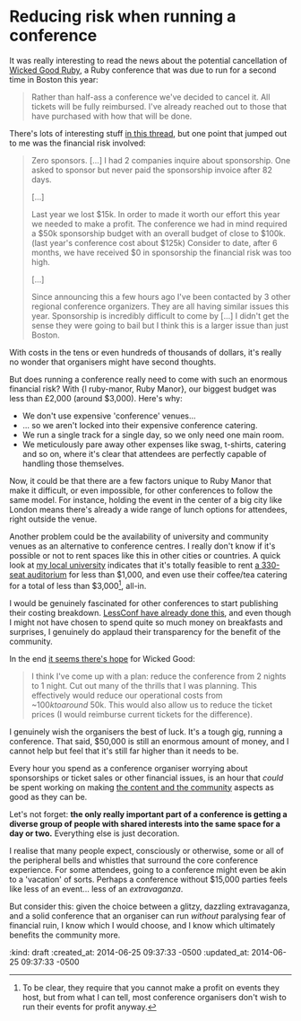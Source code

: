 Reducing risk when running a conference
=======================================

It was really interesting to read the news about the potential cancellation of [Wicked Good Ruby](http://wickedgoodruby.com/), a Ruby conference that was due to run for a second time in Boston this year:

> Rather than half-ass a conference we've decided to cancel it. All tickets will be fully reimbursed. I've already reached out to those that have purchased with how that will be done.

There's lots of interesting stuff [in this thread](https://groups.google.com/forum/#!topic/boston-rubygroup/sVYLQSkDen8), but one point that jumped out to me was the financial risk involved:

> Zero sponsors. [...] I had 2 companies inquire about sponsorship. One asked to sponsor but never paid the sponsorship invoice after 82 days.
>
> [...]
>
> Last year we lost $15k. In order to made it worth our effort this year we needed to make a profit. The conference we had in mind required a $50k sponsorship budget with an overall budget of close to $100k. (last year's conference cost about $125k) Consider to date, after 6 months, we have received $0 in sponsorship the financial risk was too high.
>
> [...]
>
> Since announcing this a few hours ago I've been contacted by 3 other regional conference organizers. They are all having similar issues this year. Sponsorship is incredibly difficult to come by [...] I didn't get the sense they were going to bail but I think this is a larger issue than just Boston.

With costs in the tens or even hundreds of thousands of dollars, it's really no wonder that organisers might have second thoughts.

But does running a conference really need to come with such an enormous financial risk? With {l ruby-manor, Ruby Manor}, our biggest budget was less than £2,000 (around $3,000). Here's why:

* We don't use expensive 'conference' venues...
* ... so we aren't locked into their expensive conference catering.
* We run a single track for a single day, so we only need one main room.
* We meticulously pare away other expenses like swag, t-shirts, catering and so on, where it's clear that attendees are perfectly capable of handling those themselves.

Now, it could be that there are a few factors unique to Ruby Manor that make it difficult, or even impossible, for other conferences to follow the same model. For instance, holding the event in the center of a big city like London means there's already a wide range of lunch options for attendees, right outside the venue.

Another problem could be the availability of university and community venues as an alternative to conference centres. I really don't know if it's possible or not to rent spaces like this in other cities or countries. A quick look at [my local university](https://www.utexas.edu/) indicates that it's totally feasible to rent [a 330-seat auditorium](https://www.utexas.edu/commons/rooms/commons/bigtexauditorium.php) for less than $1,000, and even use their coffee/tea catering for a total of less than $3,000[^1], all-in.

I would be genuinely fascinated for other conferences to start publishing their costing breakdown. [LessConf have already done this](http://lessconf.lesseverything.com/budget.html), and even though I might not have chosen to spend quite so much money on breakfasts and surprises, I genuinely do applaud their transparency for the benefit of the community.

In the end [it seems there's hope](https://groups.google.com/forum/#!topic/boston-rubygroup/PAgosU5WIxE) for Wicked Good:

> I think I've come up with a plan: reduce the conference from 2 nights to 1 night. Cut out many of the thrills that I was planning. This effectively would reduce our operational costs from ~$100k to around ~$50k. This would also allow us to reduce the ticket prices (I would reimburse current tickets for the difference).

I genuinely wish the organisers the best of luck. It's a tough gig, running a conference. That said, $50,000 is still an enormous amount of money, and I cannot help but feel that it's still far higher than it needs to be.

Every hour you spend as a conference organiser worrying about sponsorships or ticket sales or other financial issues, is an hour that *could* be spent working on making [the content and the community](http://rubymanor.org/#manifesto) aspects as good as they can be.

Let's not forget: __the only really important part of a conference is getting a diverse group of people with shared interests into the same space for a day or two.__ Everything else is just decoration.

I realise that many people expect, consciously or otherwise, some or all of the peripheral bells and whistles that surround the core conference experience. For some attendees, going to a conference might even be akin to a 'vacation' of sorts. Perhaps a conference without $15,000 parties feels like less of an event... less of an _extravaganza_.

But consider this: given the choice between a glitzy, dazzling extravaganza, and a solid conference that an organiser can run _without_ paralysing fear of financial ruin, I know which I would choose, and I know which ultimately benefits the community more.

[^1]: To be clear, they require that you cannot make a profit on events they host, but from what I can tell, most conference organisers don't wish to run their events for profit anyway.

:kind: draft
:created_at: 2014-06-25 09:37:33 -0500
:updated_at: 2014-06-25 09:37:33 -0500
